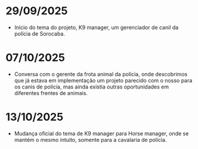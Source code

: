 # 29/09/2025
 - Início do tema do projeto, K9 manager, um gerenciador de canil da polícia de Sorocaba.

# 07/10/2025
 - Conversa com o gerente da frota animal da polícia, onde descobrimos que já estava em implementação um projeto parecido com o 
nosso para os canis de polícia, mas ainda existia outras oportunidades em diferentes frentes de animais.

# 13/10/2025
 - Mudança oficial do tema de K9 manager para Horse manager, onde se mantém o mesmo intuito, somente para a cavalaria de polícia.
